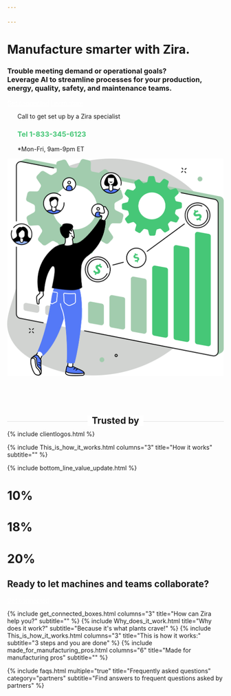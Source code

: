```yaml
---

---
```

<div class="uk-container uk-container-medium">
<div class="uk-child-width-1-2@m uk-grid-match uk-text-left uk-margin-medium-center uk-grid" data-uk-grid="" style="vertical-align: middle;">
<div class="uk-first-column">
<div class="uk-text-left">
<h1>
Manufacture smarter with Zira.
</h1>
<h3>
Trouble meeting demand or operational goals?<br>
Leverage AI to streamline processes for your production, energy, quality, safety, and maintenance teams.
</h3>
<a style="color:white" class="uk-button uk-button-primary uk-button-large uk-margin-medium-top" href="https://my.zira.us/contact">Get connected</a>
<a style="color:white" class="uk-button uk-button-secondary uk-button-large uk-margin-medium-top" href="https://my.zira.us/contact">Learn more</a>
<UL style="list-style-type:none;">
<li>Call to get set up by a Zira specialist</li>
<li><h3 style="color:#46c777">Tel 1-833-345-6123</h3></li>
<li>*Mon-Fri, 9am-9pm ET</li>
</UL>
</div>
</div>
<div class="uk-text-center">
<img src="/uploads/zira_frontpage_image.svg">
</div>
</div>
<h2 style="text-align: center; width: 100%;
border-bottom: 1px solid #dcdcdc;
line-height: 0.1em;
margin:100px 0 20px; "><span style="background:#fff;
padding:0 10px; ">
Trusted by</span></h2>

</div>
{% include clientlogos.html %}

{% include This_is_how_it_works.html columns="3" title="How it works" subtitle="" %}

{% include bottom_line_value_update.html %}

<div class="uk-container uk-container-medium">
  <div class="uk-child-width-1-3@m uk-grid-match uk-text-center uk-margin-medium-center uk-grid" data-uk-grid="" style="vertical-align: middle;">
    <div class="uk-first-column">
      <div class="uk-text-center">
        <h1>10%</h1>
      </div>
    </div>
    <div>
      <div class="uk-text-center">
        <h1>18%</h1>
      </div>
    </div>
    <div>
      <div class="uk-text-center">
        <h1>20%</h1>
      </div>
    </div>
  </div>
</div>
  

<div class="uk-section">
  <div class="uk-container uk-container-medium">
    <h2 class="uk-h1 uk-text-center">Ready to let machines and teams collaborate?</h2>
    <a style="color:white" class="uk-button uk-button-primary uk-button-large uk-margin-medium-top uk-align-center" href="https://my.zira.us/contact">Get connected</a>
  </div>
</div>


<!-- Because teams can use AI to do their jobs better. -->
{% include get_connected_boxes.html columns="3" title="How can Zira help you?" subtitle="" %}
{% include Why_does_it_work.html title="Why does it work?" subtitle="Because it's what plants crave!" %}
{% include This_is_how_it_works.html columns="3" title="This is how it works:" subtitle="3 steps and you are done" %}
{% include made_for_manufacturing_pros.html columns="6" title="Made for manufacturing pros" subtitle="" %}




<!-- faqs -->
{% include faqs.html multiple="true" title="Frequently asked questions" category="partners" subtitle="Find answers to
frequent questions asked by partners" %}

